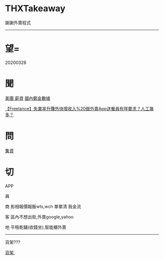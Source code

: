 
# THXTakeaway

謝謝外賣程式


---

# 望=

20200328

# 聞

[美團 薪資](https://www.google.com/search?q=%E7%BE%8E%E5%9C%98+%E8%96%AA%E8%B3%87&oq=%E7%BE%8E%E5%9C%98+%E8%96%AA&aqs=chrome.1.69i57j0.3169118j0j7&sourceid=chrome&ie=UTF-8)
[國內鄭金數據](https://chinaqna.com/a/99113)

[【Freelance】失業率升賺外快增收入%20做外賣App送餐員有咩要求？人工幾多？](https://wealth.hket.com/article/2601581/%E3%80%90Freelance%E3%80%91%E5%A4%B1%E6%A5%AD%E7%8E%87%E5%8D%87%E8%B3%BA%E5%A4%96%E5%BF%AB%E5%A2%9E%E6%94%B6%E5%85%A5%20%E5%81%9A%E5%A4%96%E8%B3%A3App%E9%80%81%E9%A4%90%E5%93%A1%E6%9C%89%E5%92%A9%E8%A6%81%E6%B1%82%EF%BC%9F%E4%BA%BA%E5%B7%A5%E5%B9%BE%E5%A4%9A%EF%BC%9F)
[]()


# 問

[集資](https://gist.github.com/mokaki/7e4258d649bbbfa32999fc825c3d7678)


# 切



APP 

員

商 影相報價報飯wts,wch 單單清 我金流

客 區內不想出街,外賣google,yahoo

地 平租乾鋪(收錢坐),智能櫃外賣




-----

貨架???


[貨架](https://hk.carousell.com/sell),
